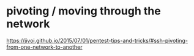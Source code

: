 # pivoting / moving through the network

https://jivoi.github.io/2015/07/01/pentest-tips-and-tricks/#ssh-pivoting-from-one-network-to-another